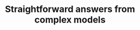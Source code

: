 ---
title: Straightforward answers from complex models
weight: 2
image:
  preview_only: true
links:
summary: |-
  
  Discuss some of the technical challenges.
  
  E.g. setting up AWS and hosting with shiny-server.
tags:
- Problem
share: false
profile: false
comments: false
reading_time: false
---